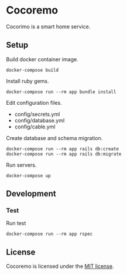 # Cocoremo

Cocorimo is a smart home service.

## Setup

Build docker container image.

```
docker-compose build
```

Install ruby gems.

```
docker-compose run --rm app bundle install
```

Edit configuration files.

* config/secrets.yml
* config/database.yml
* config/cable.yml

Create database and schema migration.

```
docker-compose run --rm app rails db:create
docker-compose run --rm app rails db:migrate
```

Run servers.

```
docker-compose up
```

## Development

### Test

Run test

```
docker-compose run --rm app rspec
```


## License

Cocoremo is licensed under the [MIT license](LICENSE).
